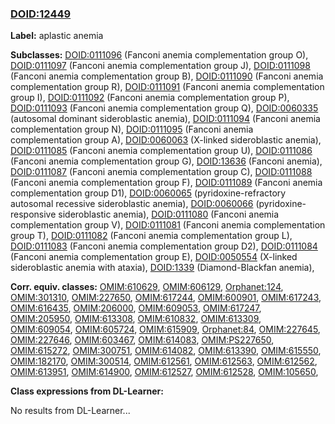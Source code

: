 
### [DOID:12449](http://purl.obolibrary.org/obo/DOID_12449)
**Label:** aplastic anemia

**Subclasses:** [DOID:0111096](http://purl.obolibrary.org/obo/DOID_0111096) (Fanconi anemia complementation group O), [DOID:0111097](http://purl.obolibrary.org/obo/DOID_0111097) (Fanconi anemia complementation group J), [DOID:0111098](http://purl.obolibrary.org/obo/DOID_0111098) (Fanconi anemia complementation group B), [DOID:0111090](http://purl.obolibrary.org/obo/DOID_0111090) (Fanconi anemia complementation group R), [DOID:0111091](http://purl.obolibrary.org/obo/DOID_0111091) (Fanconi anemia complementation group I), [DOID:0111092](http://purl.obolibrary.org/obo/DOID_0111092) (Fanconi anemia complementation group P), [DOID:0111093](http://purl.obolibrary.org/obo/DOID_0111093) (Fanconi anemia complementation group Q), [DOID:0060335](http://purl.obolibrary.org/obo/DOID_0060335) (autosomal dominant sideroblastic anemia), [DOID:0111094](http://purl.obolibrary.org/obo/DOID_0111094) (Fanconi anemia complementation group N), [DOID:0111095](http://purl.obolibrary.org/obo/DOID_0111095) (Fanconi anemia complementation group A), [DOID:0060063](http://purl.obolibrary.org/obo/DOID_0060063) (X-linked sideroblastic anemia), [DOID:0111085](http://purl.obolibrary.org/obo/DOID_0111085) (Fanconi anemia complementation group U), [DOID:0111086](http://purl.obolibrary.org/obo/DOID_0111086) (Fanconi anemia complementation group G), [DOID:13636](http://purl.obolibrary.org/obo/DOID_13636) (Fanconi anemia), [DOID:0111087](http://purl.obolibrary.org/obo/DOID_0111087) (Fanconi anemia complementation group C), [DOID:0111088](http://purl.obolibrary.org/obo/DOID_0111088) (Fanconi anemia complementation group F), [DOID:0111089](http://purl.obolibrary.org/obo/DOID_0111089) (Fanconi anemia complementation group D1), [DOID:0060065](http://purl.obolibrary.org/obo/DOID_0060065) (pyridoxine-refractory autosomal recessive sideroblastic anemia), [DOID:0060066](http://purl.obolibrary.org/obo/DOID_0060066) (pyridoxine-responsive sideroblastic anemia), [DOID:0111080](http://purl.obolibrary.org/obo/DOID_0111080) (Fanconi anemia complementation group V), [DOID:0111081](http://purl.obolibrary.org/obo/DOID_0111081) (Fanconi anemia complementation group T), [DOID:0111082](http://purl.obolibrary.org/obo/DOID_0111082) (Fanconi anemia complementation group L), [DOID:0111083](http://purl.obolibrary.org/obo/DOID_0111083) (Fanconi anemia complementation group D2), [DOID:0111084](http://purl.obolibrary.org/obo/DOID_0111084) (Fanconi anemia complementation group E), [DOID:0050554](http://purl.obolibrary.org/obo/DOID_0050554) (X-linked sideroblastic anemia with ataxia), [DOID:1339](http://purl.obolibrary.org/obo/DOID_1339) (Diamond-Blackfan anemia), 

**Corr. equiv. classes:** [OMIM:610629](http://purl.obolibrary.org/obo/OMIM_610629), [OMIM:606129](http://purl.obolibrary.org/obo/OMIM_606129), [Orphanet:124](http://www.orpha.net/ORDO/Orphanet_124), [OMIM:301310](http://purl.obolibrary.org/obo/OMIM_301310), [OMIM:227650](http://purl.obolibrary.org/obo/OMIM_227650), [OMIM:617244](http://purl.obolibrary.org/obo/OMIM_617244), [OMIM:600901](http://purl.obolibrary.org/obo/OMIM_600901), [OMIM:617243](http://purl.obolibrary.org/obo/OMIM_617243), [OMIM:616435](http://purl.obolibrary.org/obo/OMIM_616435), [OMIM:206000](http://purl.obolibrary.org/obo/OMIM_206000), [OMIM:609053](http://purl.obolibrary.org/obo/OMIM_609053), [OMIM:617247](http://purl.obolibrary.org/obo/OMIM_617247), [OMIM:205950](http://purl.obolibrary.org/obo/OMIM_205950), [OMIM:613308](http://purl.obolibrary.org/obo/OMIM_613308), [OMIM:610832](http://purl.obolibrary.org/obo/OMIM_610832), [OMIM:613309](http://purl.obolibrary.org/obo/OMIM_613309), [OMIM:609054](http://purl.obolibrary.org/obo/OMIM_609054), [OMIM:605724](http://purl.obolibrary.org/obo/OMIM_605724), [OMIM:615909](http://purl.obolibrary.org/obo/OMIM_615909), [Orphanet:84](http://www.orpha.net/ORDO/Orphanet_84), [OMIM:227645](http://purl.obolibrary.org/obo/OMIM_227645), [OMIM:227646](http://purl.obolibrary.org/obo/OMIM_227646), [OMIM:603467](http://purl.obolibrary.org/obo/OMIM_603467), [OMIM:614083](http://purl.obolibrary.org/obo/OMIM_614083), [OMIM:PS227650](http://purl.obolibrary.org/obo/OMIM_PS227650), [OMIM:615272](http://purl.obolibrary.org/obo/OMIM_615272), [OMIM:300751](http://purl.obolibrary.org/obo/OMIM_300751), [OMIM:614082](http://purl.obolibrary.org/obo/OMIM_614082), [OMIM:613390](http://purl.obolibrary.org/obo/OMIM_613390), [OMIM:615550](http://purl.obolibrary.org/obo/OMIM_615550), [OMIM:182170](http://purl.obolibrary.org/obo/OMIM_182170), [OMIM:300514](http://purl.obolibrary.org/obo/OMIM_300514), [OMIM:612561](http://purl.obolibrary.org/obo/OMIM_612561), [OMIM:612563](http://purl.obolibrary.org/obo/OMIM_612563), [OMIM:612562](http://purl.obolibrary.org/obo/OMIM_612562), [OMIM:613951](http://purl.obolibrary.org/obo/OMIM_613951), [OMIM:614900](http://purl.obolibrary.org/obo/OMIM_614900), [OMIM:612527](http://purl.obolibrary.org/obo/OMIM_612527), [OMIM:612528](http://purl.obolibrary.org/obo/OMIM_612528), [OMIM:105650](http://purl.obolibrary.org/obo/OMIM_105650), 

**Class expressions from DL-Learner:**

No results from DL-Learner...



